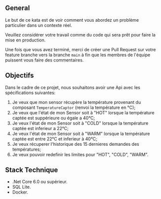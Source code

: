 ## General ##
Le but de ce kata est de voir comment vous abordez un problème particulier dans un contexte réel.

Veuillez considérer votre travail comme du code qui sera prêt pour faire la mise en production.

Une fois que vous avez terminé, merci de créer une Pull Request sur votre feature branche vers la branche `main` à fin que les membres de l'équipe puissent vous faire des commentaires.

## Objectifs ##
Dans le cadre de ce projet, nous souhaitons avoir une Api avec les spécifications suivantes:
1. Je veux que mon sensor récupère la température provenant du composant `TemperatureCaptor` (renvoi la température en °C);
2. Je veux que l'état de mon Sensor soit à "HOT" lorsque la température captée est suppérieure ou égale a 40°C;
3. Je veux l'état de mon Sensor soit à "COLD" lorsque la température captée est inferieur a 22°C;
4. Je veux l'état de mon Sensor soit à "WARM" lorsque la température captée est entre 22°C et inferieur à 40°C;
5. Je veux récuperer l'historique des 15 dernieres demandes des températures;
6. Je veux pouvoir redefinir les limites pour "HOT", "COLD", "WARM".

## Stack Technique ##
- .Net Core 6.0 ou supérieur.
- SQL Lite.
- Docker.
